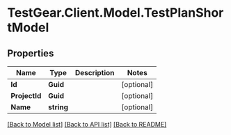 # TestGear.Client.Model.TestPlanShortModel

## Properties

Name | Type | Description | Notes
------------ | ------------- | ------------- | -------------
**Id** | **Guid** |  | [optional] 
**ProjectId** | **Guid** |  | [optional] 
**Name** | **string** |  | [optional] 

[[Back to Model list]](../README.md#documentation-for-models) [[Back to API list]](../README.md#documentation-for-api-endpoints) [[Back to README]](../README.md)

